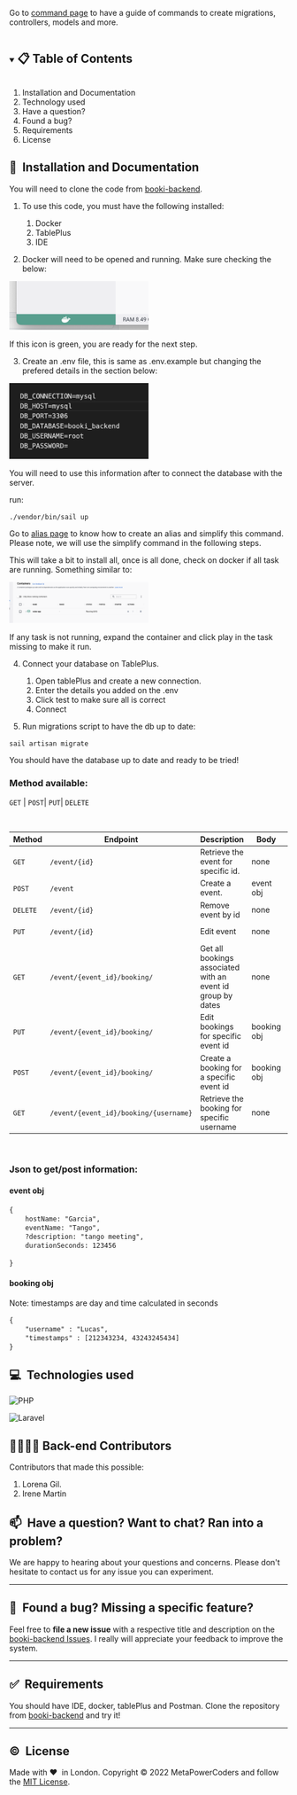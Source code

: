 Go to [command page](commands.md) to have a guide of commands to create migrations, controllers, models and more.

<!-- TABLE OF CONTENTS -->
<details open="open">
  <summary><h2 style="display: inline-block"> 📋 Table of Contents</h2></summary>
  <ol>
    <li>Installation and Documentation</li>
    <li>Technology used</li>
    <li> Have a question?</li>
    <li> Found a bug?</li>
    <li> Requirements</li>
    <li> License</li>
  </ol>
</details>


##  🚀&nbsp; Installation and Documentation

You will need to clone the code from [booki-backend](https://github.com/MetaPowerCoders/booki-backend.git).

1. To use this code, you must have the following installed:

    1. Docker
    2. TablePlus
    3. IDE

2. Docker will need to be opened and running. Make sure checking the below:

<img style='width:50%' src='readme-images/docker.png'>

If this icon is green, you are ready for the next step.

3. Create an .env file, this is same as .env.example but changing the prefered details in the section below:

<img style='width:50%' src='readme-images/database-details.png'>

You will need to use this information after to connect the database with the server.

run:

```
./vendor/bin/sail up
```

Go to [alias page](alias.md) to know how to create an alias and simplify this command. Please note, we will use the simplify command in the following steps.

This will take a bit to install all, once is all done, check on docker if all task are running. Something similar to:

<img style='width:50%' src='readme-images/docker-running.png'>

If any task is not running, expand the container and click play in the task missing to make it run.

4. Connect your database on TablePlus.
    1. Open tablePlus and create a new connection.
    2. Enter the details you added on the .env
    3. Click test to make sure all is correct
    4. Connect

5. Run migrations script to have the db up to date:

```
sail artisan migrate
```

You should have the database up to date and ready to be tried!

### **Method available:**

  `GET` | `POST`| `PUT`| `DELETE`


<br>

| Method   | Endpoint                              | Description                                 |  Body     | Response    |
| -------- | ------------------------------------- | ------------------------------------------- |-----------|-------------|
| `GET`    | `/event/{id}`                         | Retrieve the event for specific id.         | none      | event obj   |
| `POST`   | `/event`                              | Create a event.                             | event obj | HTTP verb   |
| `DELETE` | `/event/{id}`                         | Remove event by id                          | none      | HTTP verb   |
| `PUT`    | `/event/{id}`                         | Edit event                                  | none      | HTTP verb   |
| `GET`    | `/event/{event_id}/booking/`          | Get all bookings associated with an event id group by dates| none      | List < booking obj > |
| `PUT`    | `/event/{event_id}/booking/`          | Edit bookings for specific event id         | booking obj| HTTP verb  |
| `POST`   | `/event/{event_id}/booking/`          | Create a booking for a specific event id    | booking obj| HTTP verb  |
| `GET`    | `/event/{event_id}/booking/{username}`| Retrieve the booking for specific username  | none       | List < booking obj > |

<br>

### **Json to get/post information:**
#### event obj

```
{
	hostName: "Garcia",
	eventName: "Tango",
	?description: "tango meeting",
	durationSeconds: 123456

}
```

#### booking obj

Note: timestamps are day and time calculated in seconds

```
{
    "username" : "Lucas",
    "timestamps" : [212343234, 43243245434]
}
```


## 💻&nbsp; Technologies used

![PHP](https://img.shields.io/badge/PHP-777BB4?style=for-the-badge&logo=php&logoColor=white)

![Laravel](https://img.shields.io/badge/Laravel-FF2D20?style=for-the-badge&logo=laravel&logoColor=white)

## 👩‍👩‍👧‍👧 Back-end Contributors

Contributors that made this possible:

1. Lorena Gil.
2. Irene Martin

## 📫&nbsp; Have a question? Want to chat? Ran into a problem?

We are happy to hearing about your questions and concerns. Please don't hesitate to contact us for any issue you can experiment.

---

## 🤝&nbsp; Found a bug? Missing a specific feature?

Feel free to **file a new issue** with a respective title and description on the [booki-backend Issues](https://github.com/MetaPowerCoders/booki-backend/issues). I really will appreciate your feedback to improve the system.

---

## ✅&nbsp; Requirements

You should have IDE, docker, tablePlus and Postman. Clone the repository from [booki-backend](https://github.com/MetaPowerCoders/booki-backend.git) and try it!

---

## ©️&nbsp; License

Made with ❤️&nbsp;️ in London. Copyright © 2022 MetaPowerCoders and follow the [MIT License](LICENSE).
